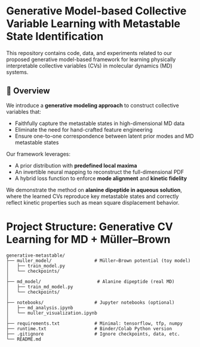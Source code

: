 # Generative Model-based Collective Variable Learning with Metastable State Identification

This repository contains code, data, and experiments related to our proposed generative model-based framework for learning physically interpretable collective variables (CVs) in molecular dynamics (MD) systems.

## 🔬 Overview

We introduce a **generative modeling approach** to construct collective variables that:
- Faithfully capture the metastable states in high-dimensional MD data
- Eliminate the need for hand-crafted feature engineering
- Ensure one-to-one correspondence between latent prior modes and MD metastable states

Our framework leverages:
- A prior distribution with **predefined local maxima**
- An invertible neural mapping to reconstruct the full-dimensional PDF
- A hybrid loss function to enforce **mode alignment** and **kinetic fidelity**

We demonstrate the method on **alanine dipeptide in aqueous solution**, where the learned CVs reproduce key metastable states and correctly reflect kinetic properties such as mean square displacement behavior.

# Project Structure: Generative CV Learning for MD + Müller–Brown

```
generative-metastable/
├── muller_model/                # Müller–Brown potential (toy model)
│   ├── train_model.py
│   └── checkpoints/
│
├── md_model/                     # Alanine dipeptide (real MD)
│   ├── train_md_model.py               
│   └── checkpoints/           
│
├── notebooks/                   # Jupyter notebooks (optional)
│   ├── md_analysis.ipynb
│   └── muller_visualization.ipynb
│
├── requirements.txt             # Minimal: tensorflow, tfp, numpy
├── runtime.txt                  # Binder/Colab Python version
├── .gitignore                   # Ignore checkpoints, data, etc.
└── README.md
```